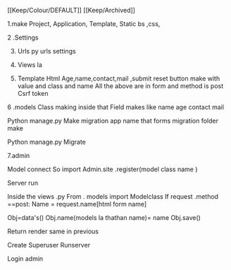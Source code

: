 [[Keep/Colour/DEFAULT]] [[Keep/Archived]] 

1.make  Project,
Application,
Template,
Static bs ,css,



2 .Settings 


3. Urls py urls settings





4. Views la 





5. Template
Html 
Age,name,contact,mail ,submit reset button make with value and class and name 
All the above are in form and method is post
Csrf token




6 .models 
Class making inside that 
Field makes like name age contact mail 

Python manage.py Make migration app name that forms migration folder make 

Python manage.py Migrate 



7.admin

Model connect
So import 
Admin.site .register(model class name )



Server run 




Inside the views .py
From . models import Modelclass
If request .method ==post:
Name = request.name[html form name]

Obj=data's()
Obj.name(models la thathan name)= name 
Obj.save()

Return render same in previous 




Create Superuser
Runserver


Login admin 

















